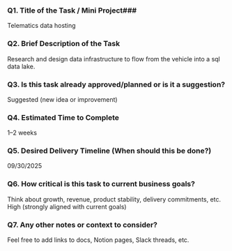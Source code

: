 ### Q1. Title of the Task / Mini Project### 
Telematics data hosting

### Q2. Brief Description of the Task

Research and design data infrastructure to flow from the vehicle into a sql data lake.

### Q3. Is this task already approved/planned or is it a suggestion?
Suggested (new idea or improvement)

### Q4. Estimated Time to Complete
1–2 weeks

### Q5. Desired Delivery Timeline (When should this be done?)
09/30/2025

### Q6. How critical is this task to current business goals?
Think about growth, revenue, product stability, delivery commitments, etc.
High (strongly aligned with current goals)

### Q7. Any other notes or context to consider?
Feel free to add links to docs, Notion pages, Slack threads, etc.

